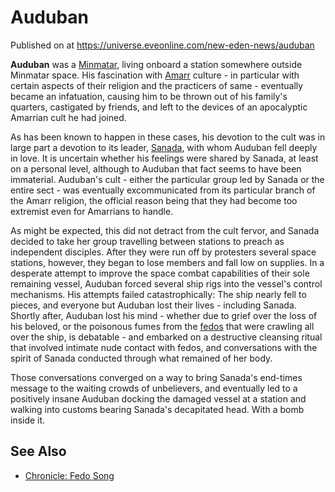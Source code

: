 # Auduban
Published on  at https://universe.eveonline.com/new-eden-news/auduban

**Auduban** was a [Minmatar](1rpu7pfwTPVznAczjw2pOp), living onboard a station somewhere outside Minmatar space. His fascination with [Amarr](6BPFRy27fN4LnYlIyzvEwo) culture - in particular with certain aspects of their religion and the practicers of same - eventually became an infatuation, causing him to be thrown out of his family's quarters, castigated by friends, and left to the devices of an apocalyptic Amarrian cult he had joined.

As has been known to happen in these cases, his devotion to the cult was in large part a devotion to its leader, [Sanada](7Co8p9JXp1o3DDxfyGKDg0), with whom Auduban fell deeply in love. It is uncertain whether his feelings were shared by Sanada, at least on a personal level, although to Auduban that fact seems to have been immaterial. Auduban's cult - either the particular group led by Sanada or the entire sect - was eventually excommunicated from its particular branch of the Amarr religion, the official reason being that they had become too extremist even for Amarrians to handle.

As might be expected, this did not detract from the cult fervor, and Sanada decided to take her group travelling between stations to preach as independent disciples. After they were run off by protesters several space stations, however, they began to lose members and fall low on supplies. In a desperate attempt to improve the space combat capabilities of their sole remaining vessel, Auduban forced several ship rigs into the vessel's control mechanisms. His attempts failed catastrophically: The ship nearly fell to pieces, and everyone but Auduban lost their lives - including Sanada. Shortly after, Auduban lost his mind - whether due to grief over the loss of his beloved, or the poisonous fumes from the [fedos](5vXRRw5WFv0cu5OUhLKBtE) that were crawling all over the ship, is debatable - and embarked on a destructive cleansing ritual that involved intimate nude contact with fedos, and conversations with the spirit of Sanada conducted through what remained of her body.

Those conversations converged on a way to bring Sanada's end-times message to the waiting crowds of unbelievers, and eventually led to a positively insane Auduban docking the damaged vessel at a station and walking into customs bearing Sanada's decapitated head. With a bomb inside it.

See Also
--------

-   [Chronicle: Fedo Song](6hRfUXxsJpOuwgkhRrwZz4)
